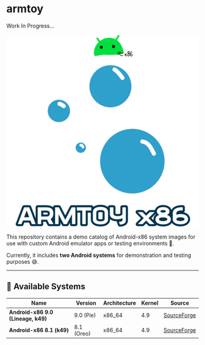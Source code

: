 # armtoy

Work In Progress...

![armtoylogo.png](https://github.com/intelboi12returns/armtoy/blob/main/Untitled113_20251015172611.png)

This repository contains a demo catalog of Android-x86 system images for use with custom Android emulator apps or testing environments 🚀.

Currently, it includes **two Android systems** for demonstration and testing purposes 😅.

---

## 🧩 Available Systems

| Name | Version | Architecture | Kernel | Source |
|------|----------|---------------|---------|---------|
| **Android-x86 9.0 (Lineage, k49)** | 9.0 (Pie) | x86_64 | 4.9 | [SourceForge](https://sourceforge.net/projects/android-x86/files/Release%209.0/android-x86_64-9.0-r2-k49.iso) |
| **Android-x86 8.1 (k49)** | 8.1 (Oreo) | x86_64 | 4.9 | [SourceForge](https://sourceforge.net/projects/android-x86/files/Release%208.1/android-x86_64-8.1-r6-k49.iso) |
